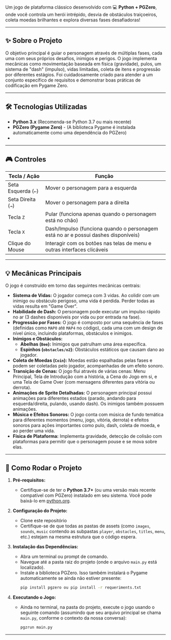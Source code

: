 Um jogo de plataforma clássico desenvolvido com 💻 **Python + PGZero**, onde você controla um herói intrépido, desvia de obstáculos traiçoeiros, coleta moedas brilhantes e explora diversas fases desafiadoras!

---

## ✨ Sobre o Projeto

O objetivo principal é guiar o personagem através de múltiplas fases, cada uma com seus próprios desafios, inimigos e perigos. O jogo implementa mecânicas como movimentação baseada em física (gravidade), pulos, um sistema de "dash" (impulso), vidas limitadas, coleta de itens e progressão por diferentes estágios. Foi cuidadosamente criado para atender a um conjunto específico de requisitos e demonstrar boas práticas de codificação em Pygame Zero.

---

## 🛠️ Tecnologias Utilizadas

-   **Python 3.x** (Recomenda-se Python 3.7 ou mais recente)
-   **PGZero (Pygame Zero)** - (A biblioteca Pygame é instalada automaticamente como uma dependência do PGZero)
-   

---

## 🎮 Controles

| Tecla / Ação        | Função                                           |
|---------------------|--------------------------------------------------|
| Seta Esquerda (`←`) | Mover o personagem para a esquerda               |
| Seta Direita (`→`)  | Mover o personagem para a direita                |
| Tecla `Z`           | Pular (funciona apenas quando o personagem está no chão)         |
| Tecla `X`           | Dash/Impulso (funciona quando o personagem está no ar e possui dashes disponíveis)       |
| Clique do Mouse     | Interagir com os botões nas telas de menu e outras interfaces clicáveis   |

---

## 💡 Mecânicas Principais

O jogo é construído em torno das seguintes mecânicas centrais:

* **Sistema de Vidas:** O jogador começa com 3 vidas. Ao colidir com um inimigo ou obstáculo perigoso, uma vida é perdida. Perder todas as vidas resulta em "Game Over".
* **Habilidade de Dash:** O personagem pode executar um impulso rápido no ar (3 dashes disponíveis por vida ou por entrada na fase).
* **Progressão por Fases:** O jogo é composto por uma sequência de fases (definidas como `MAP0` até `MAP4` no código), cada uma com um design de nível único, incluindo plataformas, obstáculos e inimigos.
* **Inimigos e Obstáculos:**
    * **Abelhas (`Bee`):** Inimigos que patrulham uma área específica.
    * **Espinhos (`obstacles/o2`):** Obstáculos estáticos que causam dano ao jogador.
* **Coleta de Moedas (`Coin`):** Moedas estão espalhadas pelas fases e podem ser coletadas pelo jogador, acompanhadas de um efeito sonoro.
* **Transição de Cenas:** O jogo flui através de várias cenas: Menu Principal, Tela de Introdução com a história, a Cena do Jogo em si, e uma Tela de Game Over (com mensagens diferentes para vitória ou derrota).
* **Animações de Sprite Detalhadas:** O personagem principal possui animações para diferentes estados (parado, andando para esquerda/direita, pulando, usando dash). Os inimigos também possuem animações.
* **Música e Efeitos Sonoros:** O jogo conta com música de fundo temática para diferentes momentos (menu, jogo, vitória, derrota) e efeitos sonoros para ações importantes como pulo, dash, coleta de moeda, e ao perder uma vida.
* **Física de Plataforma:** Implementa gravidade, detecção de colisão com plataformas para permitir que o personagem pouse e se mova sobre elas.

---

## 🧠 Como Rodar o Projeto

1.  **Pré-requisitos:**
    * Certifique-se de ter o **Python 3.7+** (ou uma versão mais recente compatível com PGZero) instalado em seu sistema. Você pode baixá-lo em [python.org](https://www.python.org/).

2.  **Configuração do Projeto:**
    * Clone este repositório
    * Certifique-se de que todas as pastas de assets (como `images`, `sounds`, `music` contendo as subpastas `player`, `obstacles`, `titles`, `menu`, etc.) estejam na mesma estrutura que o código espera.

3.  **Instalação das Dependências:**
    * Abra um terminal ou prompt de comando.
    * Navegue até a pasta raiz do projeto (onde o arquivo `main.py` está localizado).
    * Instale a biblioteca PGZero. Isso também instalará o Pygame automaticamente se ainda não estiver presente:
        ```bash
        pip install pgzero ou pip install -r requeriments.txt
        ```

4.  **Executando o Jogo:**
    * Ainda no terminal, na pasta do projeto, execute o jogo usando o seguinte comando (assumindo que seu arquivo principal se chama `main.py`, conforme o contexto da nossa conversa):
        ```bash
        pgzrun main.py
        ```

---


